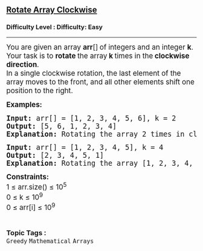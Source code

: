<h2><a href="https://www.geeksforgeeks.org/problems/rotate-array-clockwise/1?page=1&difficulty=Basic,Easy&status=unsolved&sortBy=latest">Rotate Array Clockwise</a></h2><h3>Difficulty Level : Difficulty: Easy</h3><hr><div class="problems_problem_content__Xm_eO"><p data-start="156" data-end="293"><span style="font-size: 14pt;">You are given an array <strong>arr</strong>[]<strong> </strong>of integers and an integer <strong>k</strong>. Your task is to <strong data-start="235" data-end="292">rotate </strong>the array<strong data-start="235" data-end="292"> k&nbsp;</strong>times in the<strong data-start="235" data-end="292"> clockwise direction</strong>.<br></span><span style="font-size: 14pt;">In a single clockwise rotation, the last element of the array moves to the front, and all other elements shift one position to the right.</span></p>
<p data-start="156" data-end="293"><strong><span style="font-size: 14pt;">Examples:<br></span></strong></p>
<pre data-start="156" data-end="293"><strong><span style="font-size: 14pt;">Input: </span></strong><span style="font-size: 14pt;">arr[] = [1, 2, 3, 4, 5, 6], k = 2</span><strong><span style="font-size: 14pt;"><br>Output: </span></strong><span style="font-size: 14pt;">[5, 6, 1, 2, 3, 4]</span><strong><span style="font-size: 14pt;"><br>Explanation:</span></strong><span style="font-size: 14pt;"> Rotating the array 2 times in clockwise gives the array [5, 6, 1, 2, 3, 4].</span></pre>
<pre><strong><span style="font-size: 14pt;">Input: </span></strong><span style="font-size: 14pt;">arr[] = [1, 2, 3, 4, 5], k = 4</span><strong><span style="font-size: 14pt;"><br>Output: </span></strong><span style="font-size: 14pt;">[2, 3, 4, 5, 1]</span><strong><span style="font-size: 14pt;"><br>Explanation:</span></strong><span style="font-size: 14pt;"> Rotating the array [1, 2, 3, 4, 5] four times clockwise gives the array [2, 3, 4, 5, 1].</span></pre>
<p><strong><span style="font-size: 14pt;">Constraints:<br></span></strong><span style="font-size: 14pt;">1 ≤ arr.size() ≤ 10</span><span style="font-size: 14pt;"><sup>5</sup></span><strong><span style="font-size: 14pt;"><sup><br></sup></span></strong><span style="font-size: 14pt;">0 ≤ k ≤ 10</span><span style="font-size: 14pt;"><sup>9<br></sup></span><span class="base"><span class="mord"><span style="font-size: 14pt;">0 ≤ arr[i] ≤ 10</span><span style="font-size: 14pt;"><sup>9</sup></span></span></span></p></div><br><p><span style=font-size:18px><strong>Topic Tags : </strong><br><code>Greedy</code>&nbsp;<code>Mathematical</code>&nbsp;<code>Arrays</code>&nbsp;